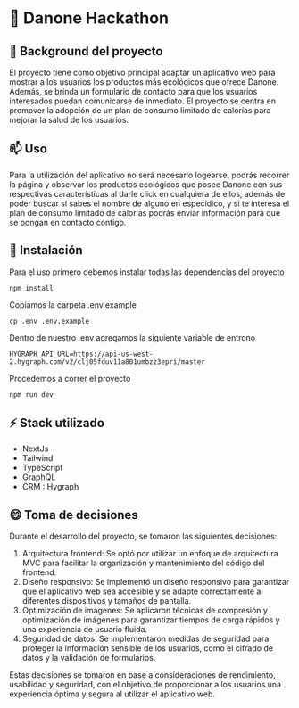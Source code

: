
# 🔭 Danone Hackathon

## 🌱 Background del proyecto

El proyecto tiene como objetivo principal adaptar un aplicativo web para mostrar a los usuarios los productos más ecológicos que ofrece Danone. Además, se brinda un formulario de contacto para que los usuarios interesados puedan comunicarse de inmediato. El proyecto se centra en promover la adopción de un plan de consumo limitado de calorías para mejorar la salud de los usuarios.

## 📫 Uso

Para la utilización del aplicativo no será necesario logearse,  podrás recorrer la página y observar los productos ecológicos que posee Danone con sus respectivas características al darle click en cualquiera de ellos, además de poder buscar si sabes el nombre de alguno en especídico, y si te interesa el plan de consumo limitado de calorías podrás enviar información para que se pongan en contacto contigo.

## 🤔 Instalación

Para el uso primero debemos instalar todas las dependencias del proyecto

`npm install`

Copiamos la carpeta .env.example

`cp .env .env.example`

Dentro de nuestro .env agregamos la siguiente variable de entrono

`HYGRAPH_API_URL=https://api-us-west-2.hygraph.com/v2/clj05fduv11a801umbzz3epri/master`

Procedemos a correr el proyecto

`npm run dev`

## ⚡ Stack utilizado

* NextJs
* Tailwind
* TypeScript
* GraphQL
* CRM : Hygraph

## 😄 Toma de decisiones

Durante el desarrollo del proyecto, se tomaron las siguientes decisiones:

1. Arquitectura frontend: Se optó por utilizar un enfoque de arquitectura MVC para facilitar la organización y mantenimiento del código del frontend.
2. Diseño responsivo: Se implementó un diseño responsivo para garantizar que el aplicativo web sea accesible y se adapte correctamente a diferentes dispositivos y tamaños de pantalla.
3. Optimización de imágenes: Se aplicaron técnicas de compresión y optimización de imágenes para garantizar tiempos de carga rápidos y una experiencia de usuario fluida.
4. Seguridad de datos: Se implementaron medidas de seguridad para proteger la información sensible de los usuarios, como el cifrado de datos y la validación de formularios.

Estas decisiones se tomaron en base a consideraciones de rendimiento, usabilidad y seguridad, con el objetivo de proporcionar a los usuarios una experiencia óptima y segura al utilizar el aplicativo web.
